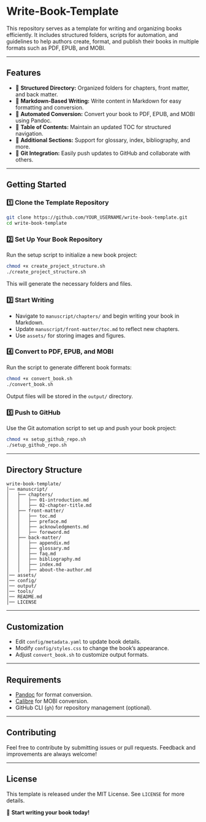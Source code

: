 # Write-Book-Template

This repository serves as a template for writing and organizing books efficiently. It includes structured folders, scripts for automation, and guidelines to help authors create, format, and publish their books in multiple formats such as PDF, EPUB, and MOBI.

---

## Features
- 📂 **Structured Directory:** Organized folders for chapters, front matter, and back matter.
- 📝 **Markdown-Based Writing:** Write content in Markdown for easy formatting and conversion.
- 🔄 **Automated Conversion:** Convert your book to PDF, EPUB, and MOBI using Pandoc.
- 📜 **Table of Contents:** Maintain an updated TOC for structured navigation.
- 📑 **Additional Sections:** Support for glossary, index, bibliography, and more.
- 🚀 **Git Integration:** Easily push updates to GitHub and collaborate with others.

---

## Getting Started

### 1️⃣ Clone the Template Repository
```bash
git clone https://github.com/YOUR_USERNAME/write-book-template.git
cd write-book-template
```

### 2️⃣ Set Up Your Book Repository
Run the setup script to initialize a new book project:
```bash
chmod +x create_project_structure.sh
./create_project_structure.sh
```
This will generate the necessary folders and files.

### 3️⃣ Start Writing
- Navigate to `manuscript/chapters/` and begin writing your book in Markdown.
- Update `manuscript/front-matter/toc.md` to reflect new chapters.
- Use `assets/` for storing images and figures.

### 4️⃣ Convert to PDF, EPUB, and MOBI
Run the script to generate different book formats:
```bash
chmod +x convert_book.sh
./convert_book.sh
```
Output files will be stored in the `output/` directory.

### 5️⃣ Push to GitHub
Use the Git automation script to set up and push your book project:
```bash
chmod +x setup_github_repo.sh
./setup_github_repo.sh
```

---

## Directory Structure
```
write-book-template/
│── manuscript/
│   ├── chapters/
│   │   ├── 01-introduction.md
│   │   ├── 02-chapter-title.md
│   ├── front-matter/
│   │   ├── toc.md
│   │   ├── preface.md
│   │   ├── acknowledgments.md
│   │   ├── foreword.md
│   ├── back-matter/
│   │   ├── appendix.md
│   │   ├── glossary.md
│   │   ├── faq.md
│   │   ├── bibliography.md
│   │   ├── index.md
│   │   ├── about-the-author.md
│── assets/
│── config/
│── output/
│── tools/
│── README.md
│── LICENSE
```

---

## Customization
- Edit `config/metadata.yaml` to update book details.
- Modify `config/styles.css` to change the book’s appearance.
- Adjust `convert_book.sh` to customize output formats.

---

## Requirements
- [Pandoc](https://pandoc.org/installing.html) for format conversion.
- [Calibre](https://calibre-ebook.com/download) for MOBI conversion.
- GitHub CLI (`gh`) for repository management (optional).

---

## Contributing
Feel free to contribute by submitting issues or pull requests. Feedback and improvements are always welcome!

---

## License
This template is released under the MIT License. See `LICENSE` for more details.

🚀 **Start writing your book today!**
